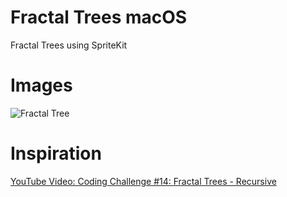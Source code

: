 # Fractal Trees macOS
Fractal Trees using SpriteKit

# Images
![Fractal Tree](https://i.imgur.com/9uAUR2r.png)

# Inspiration 
[YouTube Video: Coding Challenge #14: Fractal Trees - Recursive](https://youtu.be/0jjeOYMjmDU)
